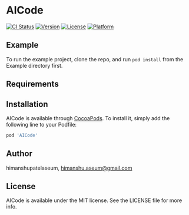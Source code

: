 # AICode

[![CI Status](https://img.shields.io/travis/himanshupatelaseum/AICode.svg?style=flat)](https://travis-ci.org/himanshupatelaseum/AICode)
[![Version](https://img.shields.io/cocoapods/v/AICode.svg?style=flat)](https://cocoapods.org/pods/AICode)
[![License](https://img.shields.io/cocoapods/l/AICode.svg?style=flat)](https://cocoapods.org/pods/AICode)
[![Platform](https://img.shields.io/cocoapods/p/AICode.svg?style=flat)](https://cocoapods.org/pods/AICode)

## Example

To run the example project, clone the repo, and run `pod install` from the Example directory first.

## Requirements

## Installation

AICode is available through [CocoaPods](https://cocoapods.org). To install
it, simply add the following line to your Podfile:

```ruby
pod 'AICode'
```

## Author

himanshupatelaseum, himanshu.aseum@gmail.com

## License

AICode is available under the MIT license. See the LICENSE file for more info.

